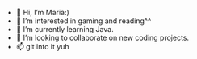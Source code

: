 - 👋 Hi, I’m Maria:)
- 👀 I’m interested in gaming and reading^^
- 🌱 I’m currently learning Java.
- 💞️ I’m looking to collaborate on new coding projects.
- 📫 git into it yuh

<!---
mariasalonga/mariasalonga is a ✨ special ✨ repository because its `README.md` (this file) appears on your GitHub profile.
You can click the Preview link to take a look at your changes.
--->
